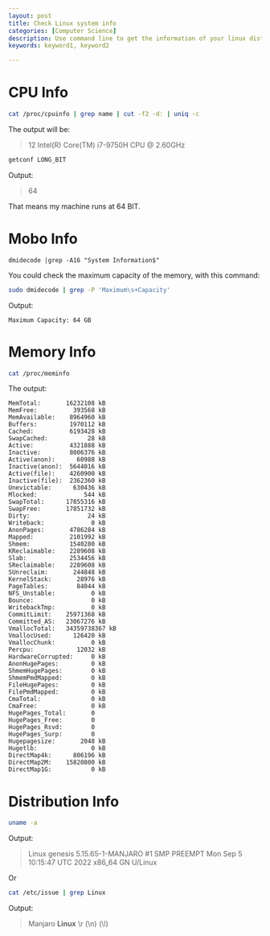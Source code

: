 ```yaml
---
layout: post
title: Check Linux system info
categories: [Computer Science]
description: Use command line to get the information of your linux distribution, including your CPU/Memory info.
keywords: keyword1, keyword2

---
```


# CPU Info

```sh
cat /proc/cpuinfo | grep name | cut -f2 -d: | uniq -c
```

The output will be: 

> 12  Intel(R) Core(TM) i7-9750H CPU @ 2.60GHz



```sh
getconf LONG_BIT
```

Output: 

> 64

That means my machine runs at 64 BIT.

# Mobo Info

```
dmidecode |grep -A16 "System Information$" 
```

You could check the maximum capacity of the memory, with this command: 

```sh
sudo dmidecode | grep -P 'Maximum\s+Capacity'
```

Output: 

```
Maximum Capacity: 64 GB
```

# Memory Info

```sh
cat /proc/meminfo 
```

The output: 
```
MemTotal:       16232108 kB
MemFree:          393568 kB
MemAvailable:    8964960 kB
Buffers:         1970112 kB
Cached:          6193428 kB
SwapCached:           28 kB
Active:          4321888 kB
Inactive:        8006376 kB
Active(anon):      60988 kB
Inactive(anon):  5644016 kB
Active(file):    4260900 kB
Inactive(file):  2362360 kB
Unevictable:      630436 kB
Mlocked:             544 kB
SwapTotal:      17855316 kB
SwapFree:       17851732 kB
Dirty:                24 kB
Writeback:             0 kB
AnonPages:       4786284 kB
Mapped:          2101992 kB
Shmem:           1540280 kB
KReclaimable:    2289608 kB
Slab:            2534456 kB
SReclaimable:    2289608 kB
SUnreclaim:       244848 kB
KernelStack:       28976 kB
PageTables:        84044 kB
NFS_Unstable:          0 kB
Bounce:                0 kB
WritebackTmp:          0 kB
CommitLimit:    25971368 kB
Committed_AS:   23067276 kB
VmallocTotal:   34359738367 kB
VmallocUsed:      126420 kB
VmallocChunk:          0 kB
Percpu:            12032 kB
HardwareCorrupted:     0 kB
AnonHugePages:         0 kB
ShmemHugePages:        0 kB
ShmemPmdMapped:        0 kB
FileHugePages:         0 kB
FilePmdMapped:         0 kB
CmaTotal:              0 kB
CmaFree:               0 kB
HugePages_Total:       0
HugePages_Free:        0
HugePages_Rsvd:        0
HugePages_Surp:        0
Hugepagesize:       2048 kB
Hugetlb:               0 kB
DirectMap4k:      806196 kB
DirectMap2M:    15820800 kB
DirectMap1G:           0 kB
```
# Distribution Info

```sh
uname -a
```

Output: 

> Linux genesis 5.15.65-1-MANJARO #1 SMP PREEMPT Mon Sep 5 10:15:47 UTC 2022 x86_64 GN
> U/Linux 



Or 

```sh
cat /etc/issue | grep Linux
```

Output: 

> Manjaro **Linux** \r  (\n) (\l)
